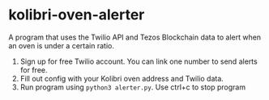 # kolibri-oven-alerter
 A program that uses the Twilio API and Tezos Blockchain data to alert when an oven is under a certain ratio.

1. Sign up for free Twilio account. You can link one number to send alerts for free.
2. Fill out config with your Kolibri oven address and Twilio data.
3. Run program using <code>python3 alerter.py</code>. Use ctrl+c to stop program
